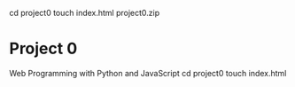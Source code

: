 cd project0
touch index.html
project0.zip
# Project 0

Web Programming with Python and JavaScript
cd project0
touch index.html
